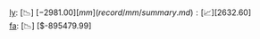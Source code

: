 [ly](record/ly/summary.md): [📉] [$-2981.00]  
[mm](record/mm/summary.md): [📈] [$2632.60]  
[fa](record/fa/summary.md): [📉] [$-895479.99]  
